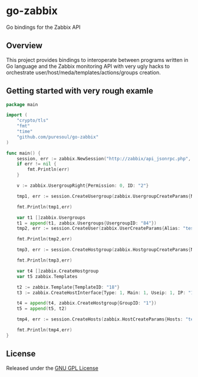 # go-zabbix

Go bindings for the Zabbix API

## Overview

This project provides bindings to interoperate between programs written in Go
language and the Zabbix monitoring API with very ugly hacks to orchestrate 
user/host/meda/templates/actions/groups creation. 

## Getting started with very rough examle

```go
package main

import (
	"crypto/tls"
	"fmt"
	"time"
	"github.com/puresoul/go-zabbix"
)

func main() {
	session, err := zabbix.NewSession("http://zabbix/api_jsonrpc.php", "Admin", "zabbix", time.Duration(60) * time.Second)
	if err != nil {
		fmt.Println(err)
	}

	v := zabbix.UsergroupRight{Permission: 0, ID: "2"}

    tmp1, err := session.CreateUsergroup(zabbix.UsergroupCreateParams{Name: "test", Rights: v, UserID: "3"})

	fmt.Println(tmp1,err)

	var t1 []zabbix.Usergroups
	t1 = append(t1, zabbix.Usergroups{UsergroupID: "84"})
	tmp2, err := session.CreateUser(zabbix.UserCreateParams{Alias: "test", Passwd: "password", Usergroup: t1})

	fmt.Println(tmp2,err)

    tmp3, err := session.CreateHostgroup(zabbix.HostgroupCreateParams{Name: "test"})

	fmt.Println(tmp3,err)

	var t4 []zabbix.CreateHostgroup
	var t5 zabbix.Templates

	t2 := zabbix.Template{TemplateID: "18"}
	t3 := zabbix.CreateHostInterface{Type: 1, Main: 1, Useip: 1, IP: "10.0.0.1", Port: "10050", DNS: ""}

	t4 = append(t4, zabbix.CreateHostgroup{GroupID: "1"})
	t5 = append(t5, t2)

	tmp4, err := session.CreateHosts(zabbix.HostCreateParams{Hosts: "test", Hostgroups: t4, Interfaces: t3, Templates: t5})

	fmt.Println(tmp4,err)
}
```

## License

Released under the [GNU GPL License](https://github.com/cavaliercoder/go-zabbix/blob/master/LICENSE)
